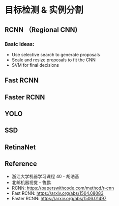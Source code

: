 # 目标检测 & 实例分割

## RCNN （Regional CNN)

### Basic Ideas:
* Use selective search to generate proposals
* Scale and resize proposals to fit the CNN
* SVM for final decisions

## Fast RCNN

## Faster RCNN

## YOLO

## SSD

## RetinaNet

## Reference
* 浙江大学机器学习课程 40 - 胡浩基
* 北邮机器视觉 - 鲁鹏
* RCNN: https://paperswithcode.com/method/r-cnn
* Fast RCNN: https://arxiv.org/abs/1504.08083
* Faster RCNN: https://arxiv.org/abs/1506.01497

